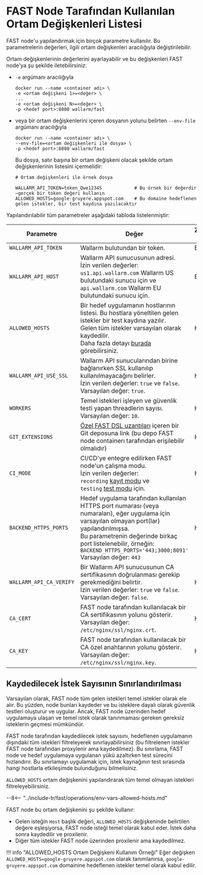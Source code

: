 [doc-dsl-ext]:              ../dsl/intro.md
[doc-record-mode]:          ../poc/ci-mode-recording.md
[doc-test-mode]:            ../poc/ci-mode-testing.md

[anchor-allowed-hosts]:     #limiting-the-number-of-requests-to-be-recorded

#   FAST Node Tarafından Kullanılan Ortam Değişkenleri Listesi

FAST node'u yapılandırmak için birçok parametre kullanılır. Bu parametrelerin değerleri, ilgili ortam değişkenleri aracılığıyla değiştirilebilir.

Ortam değişkenlerinin değerlerini ayarlayabilir ve bu değişkenleri FAST node'ya şu şekilde iletebilirsiniz:
* `-e` argümanı aracılığıyla
    
    ```
    docker run --name <container adı> \
    -e <ortam değişkeni 1>=<değer> \
    ... 
    -e <ortam değişkeni N>=<değer> \
    -p <hedef port>:8080 wallarm/fast
    ```
    
* veya bir ortam değişkenlerini içeren dosyanın yolunu belirten `--env-file` argümanı aracılığıyla

    ```
    docker run --name <container adı> \
    --env-file=<ortam değişkenleri ile dosya> \
    -p <hedef port>:8080 wallarm/fast
    ```
    
    Bu dosya, satır başına bir ortam değişkeni olacak şekilde ortam değişkenlerinin listesini içermelidir:

    ```
    # Ortam değişkenleri ile örnek dosya

    WALLARM_API_TOKEN=token_Qwe12345            # Bu örnek bir değerdir—gerçek bir token değeri kullanın
    ALLOWED_HOSTS=google-gruyere.appspot.com    # Bu domaine hedeflenen gelen istekler, bir test kaydına yazılacaktır
    ```

Yapılandırılabilir tüm parametreler aşağıdaki tabloda listelenmiştir:

| Parametre            | Değer     | Zorunlu mu? |
|--------------------	| --------	| -----------	|
| `WALLARM_API_TOKEN`  | Wallarm bulutundan bir token. | Evet |
| `WALLARM_API_HOST`   | Wallarm API sunucusunun adresi. <br>İzin verilen değerler: <br>`us1.api.wallarm.com` Wallarm US bulutundaki sunucu için ve <br>`api.wallarm.com` Wallarm EU bulutundaki sunucu için. | Evet |
| `ALLOWED_HOSTS`      | Bir hedef uygulamanın hostlarının listesi. Bu hostlara yöneltilen gelen istekler bir test kaydına yazılır.<br>Gelen tüm istekler varsayılan olarak kaydedilir.<br>Daha fazla detayı [burada][anchor-allowed-hosts] görebilirsiniz.| Hayır |
| `WALLARM_API_USE_SSL` | Wallarm API sunucularından birine bağlanırken SSL kullanılıp kullanılmayacağını belirler.<br>İzin verilen değerler: `true` ve `false`.<br>Varsayılan değer: `true`. | Hayır |
| `WORKERS`            | Temel istekleri işleyen ve güvenlik testi yapan threadlerin sayısı.<br>Varsayılan değer: `10`. | Hayır |
| `GIT_EXTENSIONS`     | [Özel FAST DSL uzantıları][doc-dsl-ext] içeren bir Git deposuna link (bu depo FAST node containerı tarafından erişilebilir olmalıdır) | Hayır |
| `CI_MODE`            | CI/CD'ye entegre edilirken FAST node'un çalışma modu. <br>İzin verilen değerler: <br>`recording` [kayıt modu][doc-record-mode] ve <br>`testing` [test modu][doc-test-mode] için. | Hayır |
| `BACKEND_HTTPS_PORTS` | Hedef uygulama tarafından kullanılan HTTPS port numarası (veya numaraları), eğer uygulama için varsayılan olmayan port(lar) yapılandırılmışsa.<br> Bu parametrenin değerinde birkaç port listelenebilir, örneğin: <br>`BACKEND_HTTPS_PORTS='443;3000;8091'`<br>Varsayılan değer: `443` | Hayır |
| `WALLARM_API_CA_VERIFY` | Bir Wallarm API sunucusunun CA sertifikasının doğrulanması gerekip gerekmediğini belirtir.<br>İzin verilen değerler: `true` ve `false`.<br>Varsayılan değer: `false`. | Hayır |
| `CA_CERT`            | FAST node tarafından kullanılacak bir CA sertifikasının yolunu gösterir.<br>Varsayılan değer: `/etc/nginx/ssl/nginx.crt`. | Hayır |
| `CA_KEY`             | FAST node tarafından kullanılacak bir CA özel anahtarının yolunu gösterir. <br>Varsayılan değer: `/etc/nginx/ssl/nginx.key`. | Hayır |


## Kaydedilecek İstek Sayısının Sınırlandırılması

Varsayılan olarak, FAST node tüm gelen istekleri temel istekler olarak ele alır. Bu yüzden, node bunları kaydeder ve bu isteklere dayalı olarak güvenlik testleri oluşturur ve uygular. Ancak, FAST node üzerinden hedef uygulamaya ulaşan ve temel istek olarak tanınmaması gereken gereksiz isteklerin geçmesi mümkündür.

FAST node tarafından kaydedilecek istek sayısını, hedeflenen uygulamanın dışındaki tüm istekleri filtreleyerek sınırlayabilirsiniz (bu filtrelenen istekler FAST node tarafından proxylenir ama kaydedilmez). Bu sınırlama, FAST node ve hedef uygulamaya uygulanan yükü azaltırken test sürecini hızlandırır. Bu sınırlamayı uygulamak için, istek kaynağının test sırasında hangi hostlarla etkileşimde bulunduğunu bilmelisiniz.

`ALLOWED_HOSTS` ortam değişkenini yapılandırarak tüm temel olmayan istekleri filtreleyebilirsiniz.

--8<--  "../include-tr/fast/operations/env-vars-allowed-hosts.md"

FAST node bu ortam değişkenini şu şekilde kullanır:
* Gelen isteğin `Host` başlık değeri, `ALLOWED_HOSTS` değişkeninde belirtilen değere eşleşiyorsa, FAST node isteği temel olarak kabul eder. İstek daha sonra kaydedilir ve proxilenir.
* Diğer tüm istekler FAST node üzerinden proxilenir ama kaydedilmez.

!!! info "ALLOWED_HOSTS Ortam Değişkeni Kullanım Örneği"
    Eğer değişken `ALLOWED_HOSTS=google-gruyere.appspot.com` olarak tanımlanırsa, `google-gruyere.appspot.com` domainine hedeflenen istekler temel olarak kabul edilir.